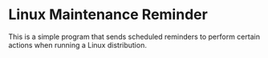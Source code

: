 # Linux Maintenance Reminder

This is a simple program that sends scheduled reminders to perform certain actions when running a Linux distribution.
